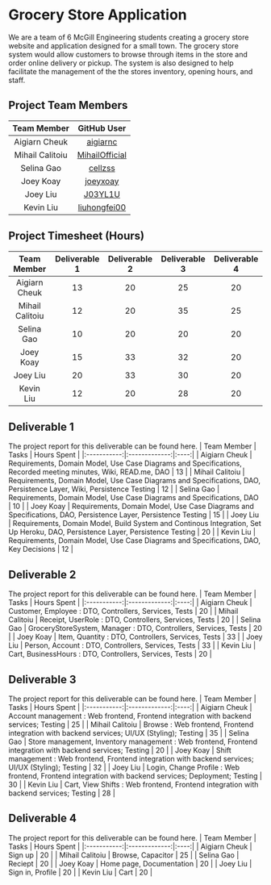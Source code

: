 # Grocery Store Application
We are a team of 6 McGill Engineering students creating a grocery store website and application designed for a small town. The grocery store system would allow customers to browse through items in the store and order online delivery or pickup. The system is also designed to help facilitate the management of the the stores inventory, opening hours, and staff.

## Project Team Members
| Team Member | GitHub User |
|:-----------:|:----:|
| Aigiarn Cheuk | [aigiarnc](https://github.com/aigiarnc) |
| Mihail Calitoiu | [MihailOfficial](https://github.com/MihailOfficial) |
| Selina Gao | [cellzss](https://github.com/cellzss)|
| Joey Koay | [joeyxoay](https://github.com/joeyxoay) |
| Joey Liu | [J03YL1U](https://github.com/J03YL1U) |
| Kevin Liu | [liuhongfei00](https://github.com/liuhongfei00) |

## Project Timesheet (Hours)
| Team Member | Deliverable 1 | Deliverable 2 | Deliverable 3 | Deliverable 4 |
|:-----------:|:-------------:|:-------------:|:-------------:|:-------------:|
| Aigiarn Cheuk | 13 | 20 | 25 | 20 |
| Mihail Calitoiu | 12 | 20 | 35 | 25 |
| Selina Gao | 10 | 20 | 20 | 20 |
| Joey Koay | 15 | 33 | 32 | 20 |
| Joey Liu | 20 | 33 | 30 | 20 |
| Kevin Liu | 12 | 20 | 28 | 20 |


## Deliverable 1
The project report for this deliverable can be found here.
| Team Member | Tasks | Hours Spent |
|:-----------:|:-------------:|:----:|
| Aigiarn Cheuk | Requirements, Domain Model, Use Case Diagrams and Specifications, Recorded meeting minutes, Wiki, READ.me, DAO | 13 |
| Mihail Calitoiu | Requirements, Domain Model, Use Case Diagrams and Specifications, DAO, Persistence Layer, Wiki, Persistence Testing | 12 |
| Selina Gao | Requirements, Domain Model, Use Case Diagrams and Specifications, DAO | 10 |
| Joey Koay | Requirements, Domain Model, Use Case Diagrams and Specifications, DAO, Persistence Layer, Persistence Testing | 15 |
| Joey Liu | Requirements, Domain Model, Build System and Continous Integration, Set Up Heroku, DAO, Persistence Layer, Persistence Testing | 20 |
| Kevin Liu | Requirements, Domain Model, Use Case Diagrams and Specifications, DAO, Key Decisions | 12 |

## Deliverable 2
The project report for this deliverable can be found here.
| Team Member | Tasks | Hours Spent |
|:-----------:|:-------------:|:----:|
| Aigiarn Cheuk | Customer, Employee : DTO, Controllers, Services, Tests | 20 |
| Mihail Calitoiu | Receipt, UserRole : DTO, Controllers, Services, Tests | 20 |
| Selina Gao | GroceryStoreSystem, Manager : DTO, Controllers, Services, Tests | 20 |
| Joey Koay | Item, Quantity : DTO, Controllers, Services, Tests | 33 |
| Joey Liu | Person, Account : DTO, Controllers, Services, Tests | 33 |
| Kevin Liu | Cart, BusinessHours : DTO, Controllers, Services, Tests | 20 |

## Deliverable 3
The project report for this deliverable can be found here.
| Team Member | Tasks | Hours Spent |
|:-----------:|:-------------:|:----:|
| Aigiarn Cheuk | Account management : Web frontend, Frontend integration with backend services; Testing | 25 |
| Mihail Calitoiu | Browse : Web frontend, Frontend integration with backend services; UI/UX (Styling); Testing | 35 |
| Selina Gao | Store management, Inventory management : Web frontend, Frontend integration with backend services; Testing | 20 |
| Joey Koay | Shift management : Web frontend, Frontend integration with backend services; UI/UX (Styling); Testing | 32 |
| Joey Liu | Login, Change Profile : Web frontend, Frontend integration with backend services; Deployment; Testing | 30 |
| Kevin Liu | Cart, View Shifts : Web frontend, Frontend integration with backend services; Testing | 28 |

## Deliverable 4
The project report for this deliverable can be found here.
| Team Member | Tasks | Hours Spent |
|:-----------:|:-------------:|:----:|
| Aigiarn Cheuk | Sign up | 20 |
| Mihail Calitoiu | Browse, Capacitor | 25 |
| Selina Gao | Reciept | 20 |
| Joey Koay | Home page, Documentation | 20 |
| Joey Liu | Sign in, Profile | 20 |
| Kevin Liu | Cart | 20 |

